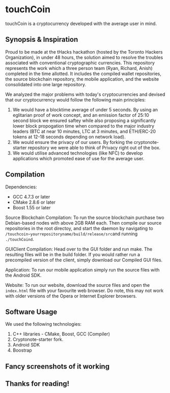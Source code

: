 # touchCoin
touchCoin is a cryptocurrency developed with the average user in mind. 

## Synopsis & Inspiration
Proud to be made at the tHacks hackathon (hosted by the Toronto Hackers Organization), in under 48 hours, the solution aimed to resolve the troubles associated with conventional cryptographic currencies. This repository represents the work which a three person team (Ryan, Richard, Anish) completed in the time allotted. It includes the compiled wallet repositories, the source blockchain repository, the mobile application, and the website consolidated into one large repository. 

We analyzed the major problems with today's cryptocurrencies and devised that our cryptocurrency would follow the following main principles: 

1. We would have a blocktime average of under 5 seconds. By using an eglitarian proof of work concept, and an emission factor of 25:10 second block we ensured saftey while also proposing a significantly lower block propogation time when compared to the major industry leaders (BTC at near 10 minutes, LTC at 3 minutes, and ETH/ERC-20 tokens at 12-18 seconds depending on network load). 
2. We would ensure the privacy of our users. By forking the cryptonote-starter repository we were able to think of Privacy right out of the box. 
3. We would utilise advanced technologies (like NFC) to develop applications which promoted ease of use for the average user. 

## Compilation

Dependencies: 
* GCC 4.7.3 or later
* CMake 2.8.6 or later
* Boost 1.55 or later

Source Blockchain Compilation: 
To run the source blockchain purchase two Debian-based nodes with above 2GB RAM each. Then compile our source repositories in the root directoy, and start the daemon by navigating to ```/touchcoin~yourrepositoryname/build/release/src```and running ```./touchCoind```. 

GUIClient Compilation:
Head over to the GUI folder and run make. The resulting files will be in the build folder. If you would rather run a precompiled version of the client, simply download our Compiled GUI files. 

Application: 
To run our mobile application simply run the source files with the Android SDK. 

Website:
To run our website, download the source files and open the ```index.html``` file with your favourite web browser. Do note, this may not work with older versions of the Opera or Internet Explorer browsers. 

## Software Usage
We used the following technologies: 

1. C++ libraries - CMake, Boost, GCC (Compiler) 
2. Cryptonote-starter fork. 
3. Android SDK 
4. Boostrap 

## Fancy screenshots of it working 

## Thanks for reading!
